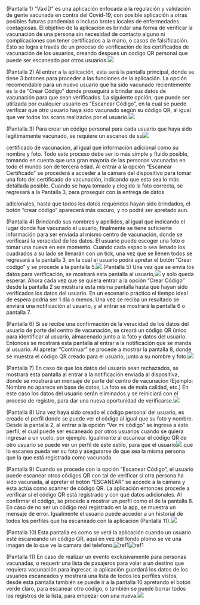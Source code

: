 ﻿(Pantalla 1) “VaxID” es una aplicación enfocada a la regulación y validación de gente vacunada en contra del Covid-19, con posible aplicación a otras posibles futuras pandemias o incluso brotes locales de enfermedades contagiosas. El objetivo de la aplicación es brindar una forma de verificar la vacunación de una persona sin necesidad de contacto alguno ni complicaciones con tener certificados a la mano, o casos de falsificación. Esto se logra a través de un proceso de verificación de los certificados de vacunación de los usuarios, creando despues un codigo QR personal que puede ser escaneado por otros usuarios.![](Aspose.Words.7ec5495f-a1fb-49ee-8e72-2e6712b5c0e1.001.png)

(Pantalla 2) Al entrar a la aplicación, esta será la pantalla principal, donde se tiene 3 botones para proceder a las funciones de la aplicación. La opción recomendable para un nuevo usuario que ha sido vacunado recientemente es la de “Crear Código” donde proseguirá a brindar sus datos de vacunación para que sean verificados. La siguiente opción, que puede ser utilizada por cualquier usuario es “Escanear Código”, en la cual se puede verificar que otro usuario haya sido vacunado según su código QR, al igual que ver todos los scans realizados por el usuario.![](Aspose.Words.7ec5495f-a1fb-49ee-8e72-2e6712b5c0e1.002.png)

(Pantalla 3)  Para crear un código personal para cada usuario que haya sido legítimamente vacunado, se requiere un escaneo de su![](Aspose.Words.7ec5495f-a1fb-49ee-8e72-2e6712b5c0e1.003.png)

certificado de vacunación, al igual que información adicional como su nombre y foto. Todo este proceso debe ser lo más simple y fluido posible, tomando en cuenta que una gran mayoría de las personas vacunadas en todo el mundo son de tercera edad. Al entrar a la opción “Escanear Certificado” se procederá a acceder a la cámara del dispositivo para tomar una foto del certificado de vacunación, indicando que esta sea lo más detallada posible. Cuando se haya tomado y elegido la foto correcta, se regresará a la Pantalla 3, para proseguir con la entrega de datos

adicionales, hasta que todos los datos requeridos hayan sido brindados, el botón “crear código” aparecerá más oscuro, y no podrá ser apretado aun.

(Pantalla 4) Brindando sus nombres y apellidos, al igual que indicando el lugar donde fue vacunado el usuario, finalmente se tiene suficiente información para ser enviada al mismo centro de vacunación, donde se verificará la veracidad de los datos. El usuario puede escoger una foto o tomar una nueva en ese momento. Cuando cada espacio sea llenado los cuadrados a su lado se llenarán con un tick, una vez que se llenen todos se regresará a la pantalla 3, en la cual el usuario podrá apretar el botón “Crear código” y se procede a la pantalla 5.![](Aspose.Words.7ec5495f-a1fb-49ee-8e72-2e6712b5c0e1.004.png) (Pantalla 5) Una vez que se envía los datos para verificación, se mostrará esta pantalla al usuario,![](Aspose.Words.7ec5495f-a1fb-49ee-8e72-2e6712b5c0e1.005.png) y solo queda esperar. Ahora cada vez que se quiera entrar a la opción “Crear Código” desde la pantalla 2 se mostrará esta misma pantalla hasta que hayan sido verificados los datos del usuario. En un escenario práctico el tiempo ideal de espera podría ser 1 día o menos. Una vez se reciba un resultado se enviará una notificación al usuario, y al entrar se mostrará la pantalla 6 o pantalla 7.

(Pantalla 6) Si se recibe una confirmación de la veracidad de los datos del usuario de parte del centro de vacunación, se creará un código QR único para identificar al usuario, almacenado junto a la foto y datos del usuario. Entonces se mostrará esta pantalla al entrar a la notificación que se manda al usuario. Al apretar “Continuar” se procede a mostrar la pantalla 8, donde se muestra el código QR creado para el usuario, junto a su nombre y foto.![](Aspose.Words.7ec5495f-a1fb-49ee-8e72-2e6712b5c0e1.006.png)

(Pantalla 7) En caso de que los datos del usuario sean rechazados, se mostrará esta pantalla al entrar a la notificación enviada al dispositiva, donde se mostrará un mensaje de parte del centro de vacunacion (Ejemplo: Nombre no aparece en base de datos, La foto es de mala calidad, etc.) En este caso los datos del usuario serán eliminados y se reiniciará con el proceso de registro, para dar una nueva oportunidad de verificarse.![](Aspose.Words.7ec5495f-a1fb-49ee-8e72-2e6712b5c0e1.007.png)

(Pantalla 8) Una vez haya sido creado el código personal del usuario, es creado el perfil donde se puede ver el código al igual que su foto y nombre. Desde la pantalla 2, al entrar a la opción “Ver mi código” se ingresa a este perfil, el cual puede ser escaneado por otros usuarios cuando se quiera ingresar a un vuelo, por ejemplo. Igualmente al escanear el código QR de otro usuario se puede ver un perfil de este estilo, para que el usuario![](Aspose.Words.7ec5495f-a1fb-49ee-8e72-2e6712b5c0e1.008.png) que lo escanea pueda ver su foto y asegurarse de que sea la misma persona que la que está registrada como vacunada.

(Pantalla 9) Cuando se procede con la opción “Escanear Código”, el usuario puede escanear otros códigos QR con tal de verificar si otra persona ha sido vacunada, al apretar el botón “ESCANEAR” se accede a la cámara y ésta actúa como scanner de código QR. La aplicación entonces procede a verificar si el código QR está registrado y con qué datos adicionales. Al confirmar el código, se procede a mostrar un perfil como el de la pantalla 8. En caso de no ser un código real registrado en la app, se muestra un mensaje de error. Igualmente el usuario puede acceder a un historial de todos los perfiles que ha escaneado con la aplicación (Pantalla 11).![](Aspose.Words.7ec5495f-a1fb-49ee-8e72-2e6712b5c0e1.009.png)

(Pantalla 10) Esta pantalla es como se verá la aplicación cuando un usuario esté escaneando un código QR, aquí en vez del fondo plomo se ve una imagen de lo que ve la camara del telefono.![ref1]![ref1]

(Pantalla 11) En caso de realizar un evento exclusivamente para personas vacunadas, o requerir una lista de pasajeros para volar a un destino que requiera vacunación para ingresar, la aplicación guardará los datos de los usuarios escaneados y mostrará una lista de todos los perfiles vistos, desde esta pantalla también se puede ir a la pantalla 10 apretando el botón verde claro, para escanear otro código, o también se puede borrar todos los registros de la lista, para empezar con una nueva.![](Aspose.Words.7ec5495f-a1fb-49ee-8e72-2e6712b5c0e1.011.png)

[ref1]: Aspose.Words.7ec5495f-a1fb-49ee-8e72-2e6712b5c0e1.010.png

